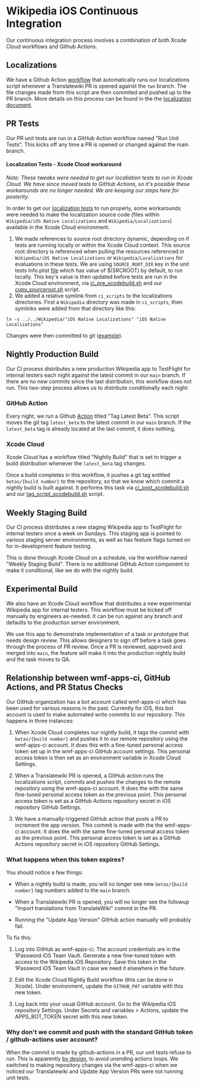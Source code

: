 # Wikipedia iOS Continuous Integration

Our continuous integration process involves a combination of both Xcode Cloud workflows and Github Actions.

## Localizations

We have a Github Action [workflow](../.github/workflows/localization.yml) that automatically runs our localizations script whenever a Translatewiki PR is opened against the `twn` branch. The file changes made from this script are then commited and pushed up to the PR branch. More details on this process can be found in the the [localization document](localization.md).

## PR Tests

Our PR unit tests are run in a GitHub Action workflow named "Run Unit Tests". This kicks off any time a PR is opened or changed against the main branch.


#### Localization Tests - Xcode Cloud workaround 
*Note: These tweaks were needed to get our localiation tests to run in Xcode Cloud. We have since moved tests to GitHub Actions, so it's possible these workarounds are no longer needed. We are keeping our steps here for posterity.*

In order to get our [localization tests](../WikipediaUnitTests/Code/TWNStringsTests.m) to run properly, some workarounds were needed to make the localization source code (files within `Wikipedia/iOS Native Localizations` and `Wikipedia/Localizations`) available in the Xcode Cloud environment.

1. We made references to source root directory dynamic, depending on if tests are running locally or within the Xcode Cloud context. This source root directory is referenced when pulling the resources referenced in `Wikipedia/iOS Native Localizations` or `Wikipedia/Localizations` for evaluations in these tests. We are using `SOURCE_ROOT_DIR` key in the unit tests Info.plist [file](../WikipediaUnitTests/Info.plist) which has value of $(SRCROOT) by default, to run locally. This key's value is then updated before tests are run in the Xcode Cloud environment, via [ci_pre_xcodebuild.sh](../ci_scripts/ci_pre_xcodebuild.sh) and our [copy_sourceroot.sh](../ci_scripts/copy_sourceroot.sh) script.
2. We added a relative symlink from `ci_scripts` to the localizations directories. First a `Wikipedia` directory was made in `ci_scripts`, then symlinks were added from that directory like this:

`ln -s ../../Wikipedia/"iOS Native Localizations" "iOS Native Localizations"`

Changes were then committed to git ([example](https://github.com/wikimedia/wikipedia-ios/pull/4507/commits/86d9f3150c2e5a021910eba0a3e21a96ad0a27e6)). 

## Nightly Production Build

Our CI process distributes a new production Wikipedia app to TestFlight for internal testers each night against the latest commit in our `main` branch. If there are no new commits since the last distribution, this workflow does not run. This two-step process allows us to distribute conditionally each night:

### GitHub Action

Every night, we run a Github [Action](../.github/workflows/tag_latest_beta.yml) titled "Tag Latest Beta". This script moves the git tag `latest_beta` to the latest commit in our `main` branch. If the `latest_beta` tag is already located at the last commit, it does nothing.

### Xcode Cloud

Xcode Cloud has a workflow titled "Nightly Build" that is set to trigger a build distribution whenever the `latest_beta` tag changes.

Once a build completes in this workflow, it pushes a git tag entitled `betas/{build number}` to the repository, so that we know which commit a nightly build is built against. It performs this task via [ci_post_xcodebuild.sh](../ci_scripts/ci_post_xcodebuild.sh) and our [tag_script_xcodebuild.sh](../ci_scripts/tag_script_xcodebuild.sh) script.

## Weekly Staging Build

Our CI process distributes a new staging Wikipedia app to TestFlight for internal testers once a week on Sundays. This staging app is pointed to various staging server environments, as well as has feature flags turned on for in-development feature testing.

This is done through Xcode Cloud on a schedule, via the workflow named "Weekly Staging Build". There is no additional GitHub Action component to make it conditional, like we do with the nightly build.

## Experimental Build

We also have an Xcode Cloud workflow that distributes a new experimental Wikipedia app for internal testers. This workflow must be kicked off manually by engineers as-needed. It can be run against any branch and defaults to the production server environment.

We use this app to demonstrate implementation of a task or prototype that needs design review. This allows designers to sign off before a task goes through the process of PR review. Once a PR is reviewed, approved and merged into `main`, the feature will make it into the production nightly build and the task moves to QA.

## Relationship between wmf-apps-ci, GitHub Actions, and PR Status Checks

Our GitHub organization has a bot account called wmf-apps-ci which has been used for various reasons in the past. Currently for iOS, this bot account is used to make automated write commits to our repository. This happens in three instances:

1. When Xcode Cloud completes our nightly build, it tags the commit with `betas/{build number}` and pushes it to our remote repository using the wmf-apps-ci account. It does this with a fine-tuned personal access token set up in the wmf-apps-ci GitHub account settings. This personal access token is then set as an environment variable in Xcode Cloud Settings.

2. When a Translatewiki PR is opened, a GitHub action runs the localizations script, commits and pushes the changes to the remote repository using the wmf-apps-ci account. It does the with the same fine-tuned personal access token as the previous point. This personal access token is set as a GitHub Actions repository secret in iOS repository GitHub Settings.

3. We have a manually-triggered GitHub action that posts a PR to increment the app version. This commit is made with the the wmf-apps-ci account. It does the with the same fine-tuned personal access token as the previous point. This personal access token is set as a GitHub Actions repository secret in iOS repository GitHub Settings.

### What happens when this token expires?

You should notice a few things:

- When a nightly build is made, you will no longer see new `betas/{build number}` tag numbers added to the `main` branch.

- When a Translatewiki PR is opened, you will no longer see the followup "Import translations from TranslateWiki" commit in the PR.

- Running the "Update App Version" GitHub action manually will probably fail.

To fix this:
1. Log into GitHub as wmf-apps-ci. The account credentials are in the 1Password iOS Team Vault. Generate a new fine-tuned token with access to the Wikipedia iOS Repository. Save this token in the 1Password iOS Team Vault in case we need it elsewhere in the future.

2. Edit the Xcode Cloud Nightly Build workflow (this can be done in Xcode). Under environment, update the `GITHUB_PAT` variable with this new token.

3. Log back into your usual GitHub account. Go to the Wikipedia iOS repository Settings. Under Secrets and variables > Actions, update the APPS_BOT_TOKEN secret with this new token.

### Why don't we commit and push with the standard GitHub token / github-actions user account?

When the commit is made by github-actions in a PR, our unit tests refuse to run. This is apparently [by design](https://github.com/peter-evans/create-pull-request/issues/48#issuecomment-537478081), to avoid unending actions loops. We switched to making repository changes via the wmf-apps-ci when we noticed our Translatewiki and Update App Version PRs were not running unit tests. 
